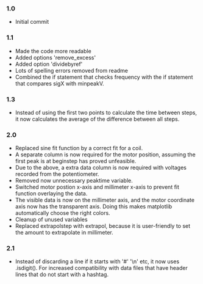 ### 1.0
- Initial commit

### 1.1
- Made the code more readable
- Added options 'remove_excess'
- Added option 'dividebyref'
- Lots of spelling errors removed from readme
- Combined the if statement that checks frequency with the if statement that compares sigX with minpeakV.

### 1.3
- Instead of using the first two points to calculate the time between steps, it now calculates the average of the difference between all steps.

### 2.0
- Replaced sine fit function by a correct fit for a coil.
- A separate column is now required for the motor position, assuming the first peak is at beginstep has proved unfeasible.
- Due to the above, a extra data column is now required with voltages recorded from the potentiometer.
- Removed now unnecessary peaktime variable.
- Switched motor postion x-axis and millimeter x-axis to prevent fit function overlaying the data.
- The visible data is now on the millimeter axis, and the motor coordinate axis now has the transparent axis. Doing this makes matplotlib automatically choose the right colors.
- Cleanup of unused variables
- Replaced extrapolstep with extrapol, because it is user-friendly to set the amount to extrapolate in millimeter.

### 2.1
- Instead of discarding a line if it starts with '#' '\n' etc, it now uses .isdigit(). For increased compatibility with data files that have header lines that do not start with a hashtag.
